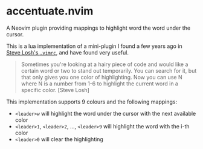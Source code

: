 # accentuate.nvim
A Neovim plugin providing mappings to highlight word the word under the cursor.

This is a lua implementation of a mini-plugin I found a few years ago in 
[Steve Losh's `.vimrc`](https://gist.github.com/sooop/8dc424e13c6fe2e2a663#file-gistfile1-vim-L2291),
and have found very useful.

> Sometimes you're looking at a hairy piece of code and would like a certain
> word or two to stand out temporarily.  You can search for it, but that only
> gives you one color of highlighting.  Now you can use <leader>N where N is
> a number from 1-6 to highlight the current word in a specific color. [Steve Losh]

This implementation supports 9 colours and the following mappings:

- `<leader>w` will highlight the word under the cursor with the next available color
- `<leader>1`, `<leader>2`, ..., `<leader>9` will highlight the word with the i-th color
- `<leader>0` will clear the highlighting
